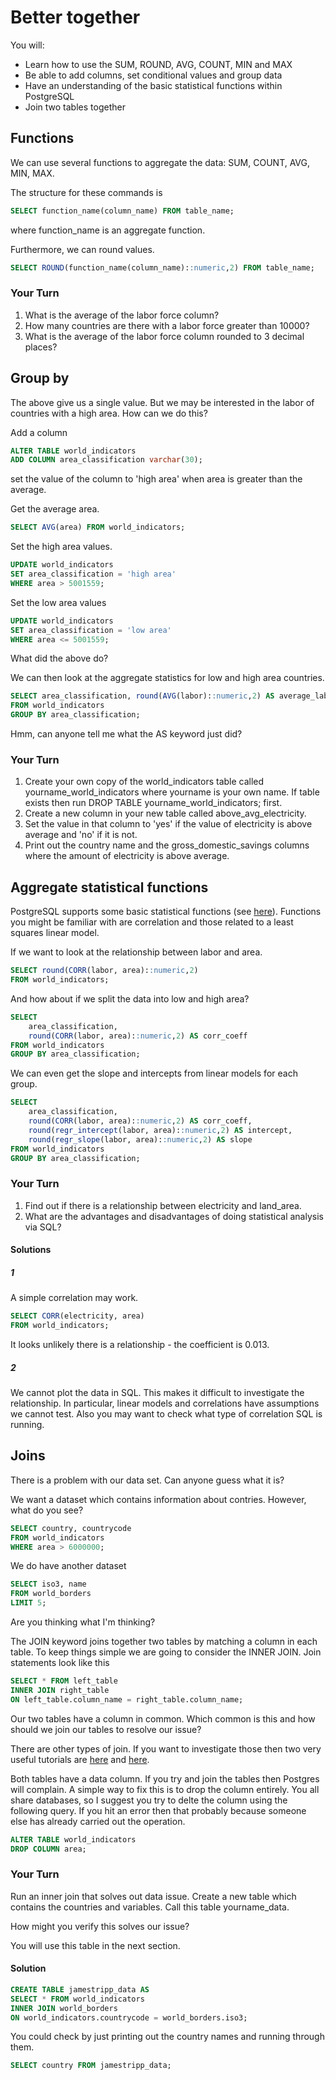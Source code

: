 # Better together

You will:

* Learn how to use the SUM, ROUND, AVG, COUNT, MIN and MAX
* Be able to add columns, set conditional values and group data
* Have an understanding of the basic statistical functions within PostgreSQL
* Join two tables together

## Functions

We can use several functions to aggregate the data: SUM, COUNT, AVG, MIN, MAX.

The structure for these commands is

```sql
SELECT function_name(column_name) FROM table_name;
```

where function_name is an aggregate function.

Furthermore, we can round values.

```sql
SELECT ROUND(function_name(column_name)::numeric,2) FROM table_name;
```

### Your Turn

1. What is the average of the labor force column?
2. How many countries are there with a labor force greater than 10000?
3. What is the average of the labor force column rounded to 3 decimal places?

## Group by

The above give us a single value. But we may be interested in the labor of countries with a high area. How can we do this?

Add a column

```sql
ALTER TABLE world_indicators
ADD COLUMN area_classification varchar(30);
```

set the value of the column to 'high area' when area is greater than the average.

Get the average area.

```sql
SELECT AVG(area) FROM world_indicators;
```

Set the high area values.

```sql
UPDATE world_indicators 
SET area_classification = 'high area'
WHERE area > 5001559;
```

Set the low area values

```sql
UPDATE world_indicators 
SET area_classification = 'low area'
WHERE area <= 5001559;
```

What did the above do?

We can then look at the aggregate statistics for low and high area countries.

```sql
SELECT area_classification, round(AVG(labor)::numeric,2) AS average_labor
FROM world_indicators
GROUP BY area_classification;
```

Hmm, can anyone tell me what the AS keyword just did?

### Your Turn

1. Create your own copy of the world_indicators table called yourname_world_indicators where yourname is your own name. If table exists then run DROP TABLE yourname_world_indicators; first.
2. Create a new column in your new table called above_avg_electricity.
3. Set the value in that column to 'yes' if the value of electricity is above average and 'no' if it is not.
4. Print out the country name and the gross_domestic_savings columns where the amount of electricity is above average.

## Aggregate statistical functions

PostgreSQL supports some basic statistical functions (see [here](https://www.postgresql.org/docs/9.5/functions-aggregate.html)). Functions you might be familiar with are correlation and those related to a least squares linear model.

If we want to look at the relationship between labor and area.

```sql
SELECT round(CORR(labor, area)::numeric,2)
FROM world_indicators;
```

And how about if we split the data into low and high area?

```sql
SELECT 
    area_classification, 
    round(CORR(labor, area)::numeric,2) AS corr_coeff
FROM world_indicators
GROUP BY area_classification;
```

We can even get the slope and intercepts from linear models for each group.

```sql
SELECT 
    area_classification, 
    round(CORR(labor, area)::numeric,2) AS corr_coeff, 
    round(regr_intercept(labor, area)::numeric,2) AS intercept, 
    round(regr_slope(labor, area)::numeric,2) AS slope
FROM world_indicators
GROUP BY area_classification;
```

### Your Turn

1. Find out if there is a relationship between electricity and land_area.
2. What are the advantages and disadvantages of doing statistical analysis via SQL?

#### Solutions

##### 1

A simple correlation may work. 

```sql
SELECT CORR(electricity, area)
FROM world_indicators;
```

It looks unlikely there is a relationship - the coefficient is 0.013.

##### 2

We cannot plot the data in SQL. This makes it difficult to investigate the relationship. In particular, linear models and correlations have assumptions we cannot test. Also you may want to check what type of correlation SQL is running.

## Joins

There is a problem with our data set. Can anyone guess what it is?

We want a dataset which contains information about contries. However, what do you see?

```sql
SELECT country, countrycode
FROM world_indicators
WHERE area > 6000000;
```

We do have another dataset

```sql
SELECT iso3, name
FROM world_borders
LIMIT 5;
```

Are you thinking what I'm thinking?

The JOIN keyword joins together two tables by matching a column in each table.  To keep things simple we are going to consider the INNER JOIN. Join statements look like this

```sql
SELECT * FROM left_table
INNER JOIN right_table
ON left_table.column_name = right_table.column_name;
```

Our two tables have a column in common. Which common is this and how should we join our tables to resolve our issue?

There are other types of join. If you want to investigate those then two very useful tutorials are [here](http://www.postgresqltutorial.com/postgresql-joins/) and [here](https://www.tutorialspoint.com/postgresql/postgresql_using_joins.htm).

Both tables have a data column. If you try and join the tables then Postgres will complain. A simple way to fix this is to drop the column entirely. You all share databases, so I suggest you try to delte the column using the following query. If you hit an error then that probably because someone else has already carried out the operation.

```sql
ALTER TABLE world_indicators
DROP COLUMN area;
```

### Your Turn

Run an inner join that solves out data issue. Create a new table which contains the countries and variables. Call this table yourname_data.

How might you verify this solves our issue?

You will use this table in the next section.

#### Solution

```sql
CREATE TABLE jamestripp_data AS 
SELECT * FROM world_indicators
INNER JOIN world_borders
ON world_indicators.countrycode = world_borders.iso3;
```

You could check by just printing out the country names and running through them.

```sql
SELECT country FROM jamestripp_data;
```
